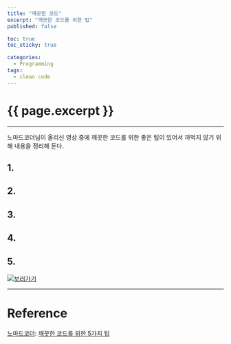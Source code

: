 ```yaml
---
title: "깨끗한 코드"
excerpt: "깨끗한 코드를 위한 팁"
published: false

toc: true
toc_sticky: true

categories:
  - Programming
tags:
  - clean code
---
```

# {{ page.excerpt }}
---
노마드코더님이 올리신 영상 중에 깨끗한 코드를 위한 좋은 팁이 있어서 까먹지 않기 위해 내용을 정리해 둔다.

## 1. 

## 2. 

## 3. 

## 4. 

## 5. 


[![보러가기](https://img.youtube.com/vi/Jz8Sx1XYb04/0.jpg)](https://youtu.be/Jz8Sx1XYb04)

---
# Reference
[노마드코더](https://www.youtube.com/channel/UCUpJs89fSBXNolQGOYKn0YQ): [깨끗한 코드를 위한 5가지 팁](https://youtu.be/Jz8Sx1XYb04)